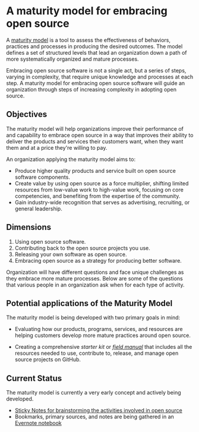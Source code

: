 # A maturity model for embracing open source

A [maturity model](http://martinfowler.com/bliki/MaturityModel.html) is a tool to assess the effectiveness of behaviors, practices and processes in producing the desired outcomes. The model defines a set of structured levels that lead an organization down a path of more systematically organized and mature processes.

Embracing open source software is not a single act, but a series of steps, varying in complexity, that require unique knowledge and processes at each step. A maturity model for embracing open source software will guide an organization through steps of increasing complexity in adopting open source.

## Objectives

The maturity model will help organizations improve their performance of and capability to embrace open source in a way that improves their ability to deliver the products and services their customers want, when they want them and at a price they're willing to pay.

An organization applying the maturity model aims to:

- Produce higher quality products and service built on open source software components.
- Create value by using open source as a force multiplier, shifting limited resources from low-value work to high-value work, focusing on core competencies, and benefiting from the expertise of the community.
- Gain industry-wide recognition that serves as advertising, recruiting, or general leadership.

## Dimensions

1. Using open source software.
2. Contributing back to the open source projects you use.
3. Releasing your own software as open source.
4. Embracing open source as a strategy for producing better software.

Organization will have different questions and face unique challenges as they embrace more mature processes. Below are some of the questions that various people in an organization ask when for each type of activity.









## Potential applications of the Maturity Model

The maturity model is being developed with two primary goals in mind:

- Evaluating how our products, programs, services, and resources are helping customers develop more mature practices around open source.

- Creating a comprehensive _starter kit_ or [_field manual_](https://github.com/github/open-source/issues/94) that includes all the resources needed to use, contribute to, release, and manage open source projects on GitHub.

## Current Status

The maturity model is currently a very early concept and actively being developed.

* [Sticky Notes for brainstorming the activities involved in open source](https://stickies.io/boards/564eda3fefefba0b2fe8a072#1)
* Bookmarks, primary sources, and notes are being gathered in an [Evernote notebook](https://www.evernote.com/pub/bkeepers/maturitymodel)
